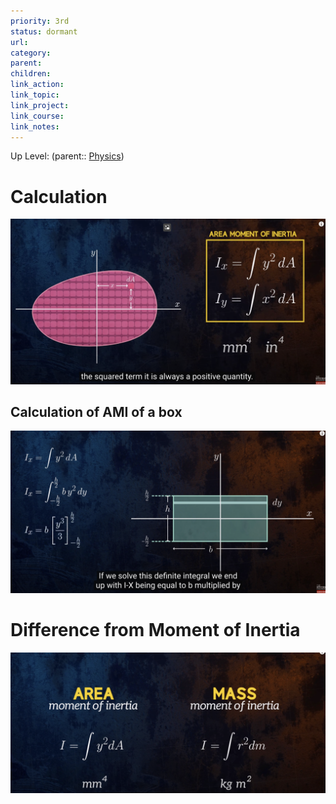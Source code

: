 ```yaml
---
priority: 3rd
status: dormant
url: 
category: 
parent: 
children: 
link_action: 
link_topic: 
link_project: 
link_course: 
link_notes: 
---
```

Up Level: (parent:: [Physics](Physics.md))



# Calculation

![](Area%20Moment%20of%20Inertia/Untitled.png)

## Calculation of AMI of a box

![](Area%20Moment%20of%20Inertia/Untitled%201.png)

# Difference from Moment of Inertia

![](Area%20Moment%20of%20Inertia/Untitled%202.png)